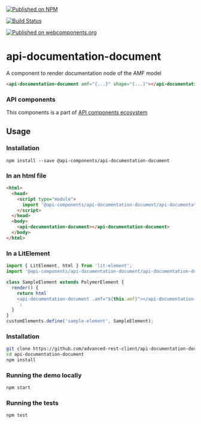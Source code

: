 [![Published on NPM](https://img.shields.io/npm/v/@api-components/api-documentation-document.svg)](https://www.npmjs.com/package/@api-components/api-documentation-document)

[![Build Status](https://travis-ci.org/advanced-rest-client/api-documentation-document.svg?branch=stage)](https://travis-ci.org/advanced-rest-client/api-documentation-document)

[![Published on webcomponents.org](https://img.shields.io/badge/webcomponents.org-published-blue.svg)](https://www.webcomponents.org/element/advanced-rest-client/api-documentation-document)

# api-documentation-document

A component to render documentation node of the AMF model


```html
<api-documentation-document amf="{...}" shape="{...}"></api-documentation-document>
```

### API components

This components is a part of [API components ecosystem](https://elements.advancedrestclient.com/)

## Usage

### Installation
```
npm install --save @api-components/api-documentation-document
```

### In an html file

```html
<html>
  <head>
    <script type="module">
      import '@api-components/api-documentation-document/api-documentation-document.js';
    </script>
  </head>
  <body>
    <api-documentation-document></api-documentation-document>
  </body>
</html>
```

### In a LitElement

```js
import { LitElement, html } from 'lit-element';
import '@api-components/api-documentation-document/api-documentation-document.js';

class SampleElement extends PolymerElement {
  render() {
    return html`
    <api-documentation-document .amf="${this.amf}"></api-documentation-document>
    `;
  }
}
customElements.define('sample-element', SampleElement);
```

### Installation

```sh
git clone https://github.com/advanced-rest-client/api-documentation-document
cd api-documentation-document
npm install
```

### Running the demo locally

```sh
npm start
```

### Running the tests
```sh
npm test
```
